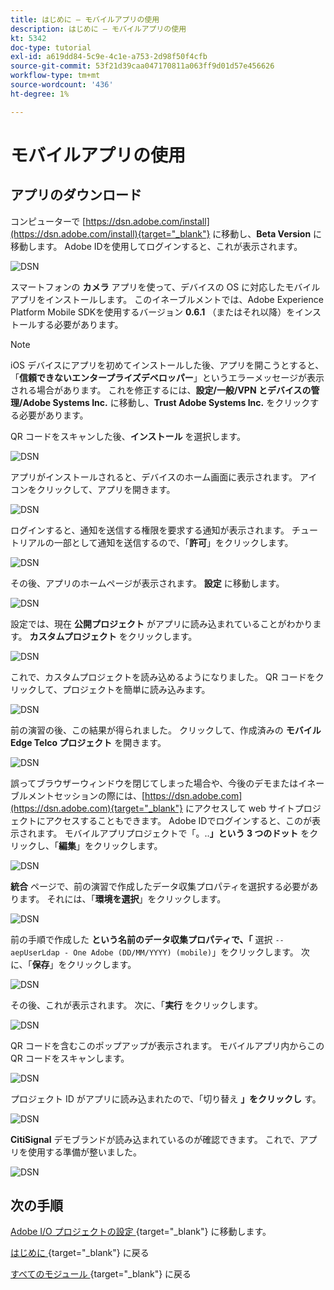 ```yaml
---
title: はじめに – モバイルアプリの使用
description: はじめに – モバイルアプリの使用
kt: 5342
doc-type: tutorial
exl-id: a619dd84-5c9e-4c1e-a753-2d98f50f4cfb
source-git-commit: 53f21d39caa047170811a063ff9d01d57e456626
workflow-type: tm+mt
source-wordcount: '436'
ht-degree: 1%

---
```


# モバイルアプリの使用

## アプリのダウンロード

コンピューターで [https://dsn.adobe.com/install](https://dsn.adobe.com/install){target="_blank"} に移動し、**Beta Version** に移動します。 Adobe IDを使用してログインすると、これが表示されます。

![DSN](./images/mobileapp.png)

スマートフォンの **カメラ** アプリを使って、デバイスの OS に対応したモバイルアプリをインストールします。 このイネーブルメントでは、Adobe Experience Platform Mobile SDKを使用するバージョン **0.6.1** （またはそれ以降）をインストールする必要があります。

>[!NOTE]
>
>iOS デバイスにアプリを初めてインストールした後、アプリを開こうとすると、「**信頼できないエンタープライズデベロッパー**」というエラーメッセージが表示される場合があります。 これを修正するには、**設定/一般/VPN とデバイスの管理/Adobe Systems Inc.** に移動し、**Trust Adobe Systems Inc.** をクリックする必要があります。

QR コードをスキャンした後、**インストール** を選択します。

![DSN](./images/mobileappn0.png)

アプリがインストールされると、デバイスのホーム画面に表示されます。 アイコンをクリックして、アプリを開きます。

![DSN](./images/mobileappn1.png)

ログインすると、通知を送信する権限を要求する通知が表示されます。 チュートリアルの一部として通知を送信するので、「**許可**」をクリックします。

![DSN](./images/mobileappn2.png)

その後、アプリのホームページが表示されます。 **設定** に移動します。

![DSN](./images/mobileappn3.png)

設定では、現在 **公開プロジェクト** がアプリに読み込まれていることがわかります。 **カスタムプロジェクト** をクリックします。

![DSN](./images/mobileappn4.png)

これで、カスタムプロジェクトを読み込めるようになりました。 QR コードをクリックして、プロジェクトを簡単に読み込みます。

![DSN](./images/mobileappn5.png)

前の演習の後、この結果が得られました。 クリックして、作成済みの **モバイル Edge Telco プロジェクト** を開きます。

![DSN](./images/dsn5b.png)

誤ってブラウザーウィンドウを閉じてしまった場合や、今後のデモまたはイネーブルメントセッションの際には、[https://dsn.adobe.com](https://dsn.adobe.com){target="_blank"} にアクセスして web サイトプロジェクトにアクセスすることもできます。 Adobe IDでログインすると、このが表示されます。 モバイルアプリプロジェクトで「。..**」という 3 つのドット** をクリックし、「**編集**」をクリックします。

![DSN](./images/web8a.png)

**統合** ページで、前の演習で作成したデータ収集プロパティを選択する必要があります。 それには、「**環境を選択**」をクリックします。

![DSN](./images/web8aa.png)

前の手順で作成した **という名前のデータ収集プロパティで、「** 選択 `--aepUserLdap - One Adobe (DD/MM/YYYY) (mobile)`」をクリックします。 次に、「**保存**」をクリックします。

![DSN](./images/web8b.png)

その後、これが表示されます。 次に、「**実行** をクリックします。

![DSN](./images/web8bb.png)

QR コードを含むこのポップアップが表示されます。 モバイルアプリ内からこの QR コードをスキャンします。

![DSN](./images/web8c.png)

プロジェクト ID がアプリに読み込まれたので、「切り替え **」をクリックし** す。

![DSN](./images/mobileappn7.png)

**CitiSignal** デモブランドが読み込まれているのが確認できます。 これで、アプリを使用する準備が整いました。

![DSN](./images/mobileappn8.png)

## 次の手順

[Adobe I/O プロジェクトの設定 ](./ex6.md){target="_blank"} に移動します。

[ はじめに ](./getting-started.md){target="_blank"} に戻る

[ すべてのモジュール ](./../../../overview.md){target="_blank"} に戻る